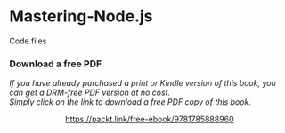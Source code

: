 # Mastering-Node.js
Code files
### Download a free PDF

 <i>If you have already purchased a print or Kindle version of this book, you can get a DRM-free PDF version at no cost.<br>Simply click on the link to download a free PDF copy of this book.</i>
<p align="center"> <a href="https://packt.link/free-ebook/9781785888960">https://packt.link/free-ebook/9781785888960 </a> </p>